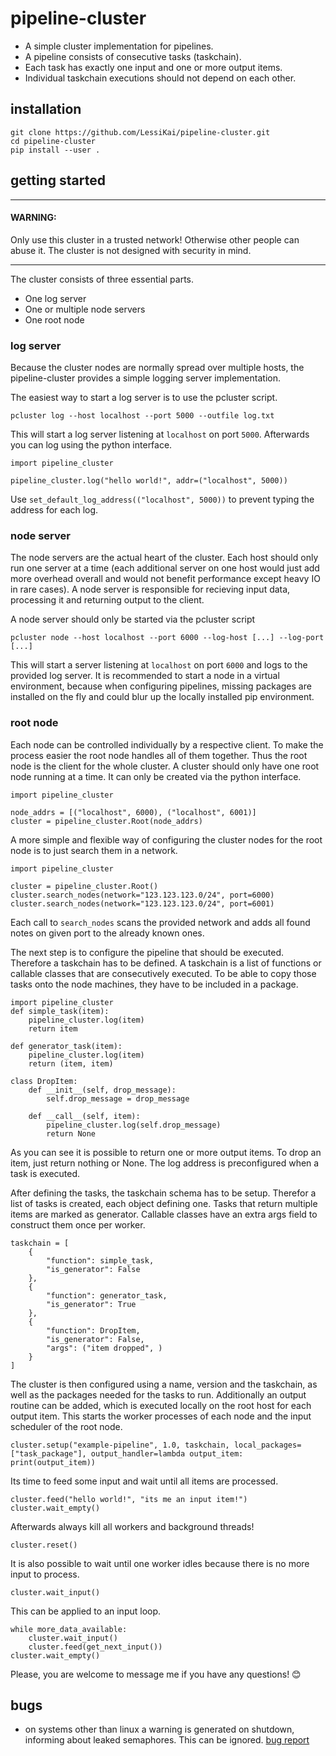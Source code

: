 # pipeline-cluster

- A simple cluster implementation for pipelines.
- A pipeline consists of consecutive tasks (taskchain).
- Each task has exactly one input and one or more output items.
- Individual taskchain executions should not depend on each other.

## installation 

```
git clone https://github.com/LessiKai/pipeline-cluster.git
cd pipeline-cluster
pip install --user .
```

## getting started

___
#### WARNING: 
Only use this cluster in a trusted network! Otherwise other people can abuse it. The cluster is not designed with security in mind.
___

The cluster consists of three essential parts.
- One log server
- One or multiple node servers
- One root node


### log server
Because the cluster nodes are normally spread over multiple hosts, the pipeline-cluster provides a simple logging server implementation.  

The easiest way to start a log server is to use the pcluster script. 
```
pcluster log --host localhost --port 5000 --outfile log.txt
``` 
This will start a log server listening at `localhost` on port `5000`. Afterwards you can log using the python interface.
```
import pipeline_cluster

pipeline_cluster.log("hello world!", addr=("localhost", 5000))
```
Use `set_default_log_address(("localhost", 5000))` to prevent typing the address for each log.


### node server
The node servers are the actual heart of the cluster. Each host should only run one server at a time (each additional server on one host would just add more overhead overall and would not benefit performance except heavy IO in rare cases). A node server is responsible for recieving input data, processing it and returning output to the client.  

A node server should only be started via the pcluster script 
```
pcluster node --host localhost --port 6000 --log-host [...] --log-port [...]
``` 
This will start a server listening at `localhost` on port `6000` and logs to the provided log server. It is recommended to start a node in a virtual environment, because when configuring pipelines, missing packages are installed on the fly and could blur up the locally installed pip environment. 

### root node
Each node can be controlled individually by a respective client. To make the process easier the root node handles all of them together. Thus the root node is the client for the whole cluster. A cluster should only have one root node running at a time. It can only be created via the python interface.
```
import pipeline_cluster

node_addrs = [("localhost", 6000), ("localhost", 6001)]
cluster = pipeline_cluster.Root(node_addrs)
```
A more simple and flexible way of configuring the cluster nodes for the root node is to just search them in a network.
```
import pipeline_cluster

cluster = pipeline_cluster.Root()
cluster.search_nodes(network="123.123.123.0/24", port=6000)
cluster.search_nodes(network="123.123.123.0/24", port=6001)
```
Each call to `search_nodes` scans the provided network and adds all found notes on given port  to the already known ones.

The next step is to configure the pipeline that should be executed. Therefore a taskchain has to be defined. A taskchain is a list of functions or callable classes that are consecutively executed. To be able to copy those tasks onto the node machines, they have to be included in a package.
```
import pipeline_cluster
def simple_task(item):
    pipeline_cluster.log(item)
    return item

def generator_task(item):
    pipeline_cluster.log(item)
    return (item, item)

class DropItem:
    def __init__(self, drop_message):
        self.drop_message = drop_message
        
    def __call__(self, item):
        pipeline_cluster.log(self.drop_message)
        return None
```
As you can see it is possible to return one or more output items. To drop an item, just return nothing or None. The log address is preconfigured when a task is executed.  

After defining the tasks, the taskchain schema has to be setup. Therefor a list of tasks is created, each object defining one. Tasks that return multiple items are marked as generator. Callable classes have an extra args field to construct them once per worker.
```
taskchain = [
    {
        "function": simple_task,
        "is_generator": False
    },
    {
        "function": generator_task,
        "is_generator": True
    },
    {
        "function": DropItem,
        "is_generator": False,
        "args": ("item dropped", )
    }
]
``` 
 The cluster is then configured using a name, version and the taskchain, as well as the packages needed for the tasks to run. Additionally an output routine can be added, which is executed locally on the root host for each output item. This starts the worker processes of each node and the input scheduler of the root node.  
```
cluster.setup("example-pipeline", 1.0, taskchain, local_packages=["task_package"], output_handler=lambda output_item: print(output_item))
```
Its time to feed some input and wait until all items are processed.
```
cluster.feed("hello world!", "its me an input item!")
cluster.wait_empty()
```
Afterwards always kill all workers and background threads!  
```
cluster.reset()
```
It is also possible to wait until one worker idles because there is no more input to process.  
```
cluster.wait_input()
```
This can be applied to an input loop.
```
while more_data_available:
    cluster.wait_input()
    cluster.feed(get_next_input())
cluster.wait_empty()
```

Please, you are welcome to message me if you have any questions! :blush:  


## bugs
- on systems other than linux a warning is generated on shutdown, informing about leaked semaphores. This can be ignored. [bug report](https://bugs.python.org/issue38119)
